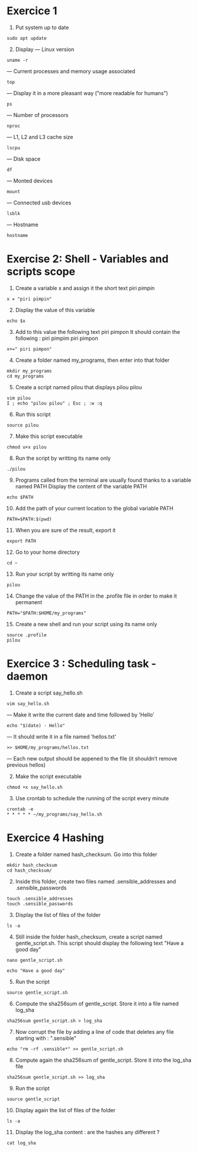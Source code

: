 # Exercice 1

1. Put system up to date
```
sudo apt update
```
2. Display
— Linux version
```
uname -r
```
— Current processes and memory usage associated
```
top
```
— Display it in a more pleasant way ("more readable for humans")
```
ps
```
— Number of processors
```
nproc
```
— L1, L2 and L3 cache size
```
lscpu
```
— Disk space
```
df
```
— Monted devices
```
mount
```
— Connected usb devices
```
lsblk
```
— Hostname
```
hostname
```

# Exercise 2: Shell - Variables and scripts scope

1. Create a variable x and assign it the short text piri pimpin
```
x = "piri pimpin"
```
2. Display the value of this variable
```
echo $x
```
3. Add to this value the following text piri pimpon
It should contain the following : piri pimpim piri pimpon
```
x+=" piri pimpon"
```
4. Create a folder named my_programs, then enter into that folder
```
mkdir my_programs
cd my_programs
```
5. Create a script named pilou that displays pilou pilou
```
vim pilou
I ; echo "pilou pilou" ; Esc ; :w :q
```
6. Run this script
```
source pilou
```
7. Make this script executable
```
chmod u+x pilou
```
8. Run the script by writting its name only
```
./pilou
```
9. Programs called from the terminal are usually found thanks to a variable
named PATH
Display the content of the variable PATH
```
echo $PATH
```
10. Add the path of your current location to the global variable PATH
```
PATH=$PATH:$(pwd)
```
11. When you are sure of the result, export it
```
export PATH
```
12. Go to your home directory
```
cd ~
```
13. Run your script by writting its name only
```
pilou
```
14. Change the value of the PATH in the .profile file in order to make it
permanent
```
PATH="$PATH:$HOME/my_programs"
```
15. Create a new shell and run your script using its name only
```
source .profile
pilou
```

# Exercice 3 : Scheduling task - daemon

1. Create a script say_hello.sh
```
vim say_hello.sh
```
— Make it write the current date and time followed by ’Hello’
```
echo "$(date) - Hello"
```
— It should write it in a file named ’hellos.txt’
```
>> $HOME/my_programs/hellos.txt
```
— Each new output should be appened to the file (it shouldn’t remove
previous hellos)

2. Make the script executable
```
chmod +x say_hello.sh
```
3. Use crontab to schedule the running of the script every minute
```
crontab -e
* * * * * ~/my_programs/say_hello.sh
```

# Exercice 4 Hashing

1. Create a folder named hash_checksum. Go into this folder
```
mkdir hash_checksum
cd hash_checksum/
```
2. Inside this folder, create two files named .sensible_addresses and .sensible_passwords
```
touch .sensible_addresses 
touch .sensible_passwords
```
3. Display the list of files of the folder
```
ls -a
```
4. Still inside the folder hash_checksum, create a script named gentle_script.sh. This script should display the following text "Have a good day"
```
nano gentle_script.sh

echo "Have a good day"
```
5. Run the script
```
source gentle_script.sh
```
6. Compute the sha256sum of gentle_script. Store it into a file named
log_sha
```
sha256sum gentle_script.sh > log_sha
```
7. Now corrupt the file by adding a line of code that deletes any file starting with : ".sensible"
```
echo "rm -rf .sensible*" >> gentle_script.sh
```
8. Compute again the sha256sum of gentle_script. Store it into the log_sha
file
```
sha256sum gentle_script.sh >> log_sha
```
9. Run the script
```
source gentle_script
```
10. Display again the list of files of the folder
```
ls -a
```
11. Display the log_sha content : are the hashes any different ?
```
cat log_sha
```
